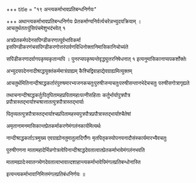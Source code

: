 +++
title = "१९ अन्त्यकर्माभावप्रतिबन्धनिर्णयः"

+++
अथान्त्यकर्माभावप्रतिबन्धनिर्णयः प्रेतकर्माण्यनिर्वर्त्यचरेन्नभ्युदयक्रियाम् । आचतुर्थततःपुंसिपंचमेशुभदंभवेत् १

अत्रप्रेतकर्मपदेनसपिण्डीकरणात्पूर्वभाविकर्मा इसपिण्डीकरणंचसपिण्डीकरणोत्तरंपार्वणविधिनोक्तानिमासिकानिचोच्यंते

सपिंडीकरणादर्वागपकृष्यकृतान्यपि । पुनरप्यपकृष्यन्तेवृद्ध्युत्तरनिषेधनात् १ इत्यनुमासिकानाप्यपकर्शोक्तेः

अभ्युदयपदेननादीश्राद्धयुक्तंकर्ममात्रंग्राह्यम् कैश्चिद्विवाहाद्येवग्राह्यमित्युक्तम्

आचतुर्थमितिनान्दीश्राद्धकर्तारंपुरुषमारभ्यजनकचतुःपुरुषीजन्यचतुःपरुषीसन्तानभेदेचचतुः परुषीसगोत्रागृह्यते

तथाचनान्दीश्राद्धकर्तुःपितृपितामहप्रपितामहाःपत्नीसहिताः कर्तुर्भार्यापुत्रपौत्र प्रपौत्रास्तद्भार्याश्चश्रात्तातत्पुत्रपौत्रास्तद्भार्याः

पितृव्यतत्पुत्रपौत्रास्तद्भार्याश्चप्रपितामहस्यपुत्रपौत्रप्रपौत्रास्तद्भार्याश्चैतेषां

अमृतानामनमासिकान्तप्रेतकर्माकरणेमंगलंनकार्यमित्यर्थः

नान्दीश्राद्धकर्ताऽत्रमुख्य एवग्राह्योनतुमातुलादिर्गौणः मृतपितृकस्योपनयनादौसंस्कार्यमारभ्यैवचतुः

पुरुषीगणना मातामहादेर्भिन्नगोत्रत्वेपिनान्दीश्राद्धदेवतात्वातप्रेतकर्माभावेमंगलंनभवति

मातामह्यादेःस्वातन्त्र्येणदेवतात्वाभावात्दशाहान्त्यकर्माभावेपिमंगलप्रतिबन्धोनास्ति

इत्यन्त्यकर्माभावानिमित्तमंगलप्रतिबंधनिर्णयः ॥
